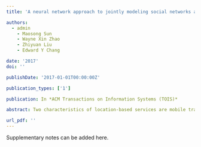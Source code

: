 ```yaml
---
title: 'A neural network approach to jointly modeling social networks and mobile trajectories'

authors:
  - admin
	- Maosong Sun
	- Wayne Xin Zhao
	- Zhiyuan Liu
	- Edward Y Chang

date: '2017'
doi: ''

publishDate: '2017-01-01T00:00:00Z'

publication_types: ['1']

publication: In *ACM Transactions on Information Systems (TOIS)*

abstract: Two characteristics of location-based services are mobile trajectories and the ability to facilitate social networking. The recording of trajectory data contributes valuable resources towards understanding users’ geographical movement behaviors. Social networking is possible when users are able to quickly connect to anyone nearby. A social network with location based services is known as location-based social network (LBSN). As shown in Cho et al. [2013], locations that are frequently visited by socially related persons tend to be correlated, which indicates the close association between social connections and trajectory behaviors of users in LBSNs. To better analyze and mine LBSN data, we need to have a comprehensive view of each of these two aspects, i.e., the mobile trajectory data and the social network.Specifically, we present a novel neural network model that can jointly model both social networks and …

url_pdf: ''
---
```


Supplementary notes can be added here.
